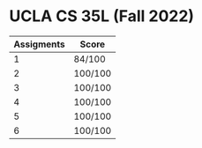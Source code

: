 # UCLA CS 35L (Fall 2022)

| Assigments | Score |
| ------- | ----- |
| 1 | 84/100  |
| 2 | 100/100  |
| 3 | 100/100  |
| 4 | 100/100  |
| 5 | 100/100  |
| 6 | 100/100  |
